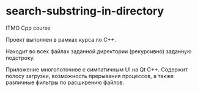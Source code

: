 # search-substring-in-directory
ITMO Cpp course

Проект выполнен в рамках курса по С++.

Находит во всех файлах заданной директории (рекурсивно) заданную подстроку.

Приложение многопоточное с симпатичным UI на Qt C++. 
Содержит полосу загрузки, возможность прерывания процессов, а также различные фильтры по расширению файлов.
